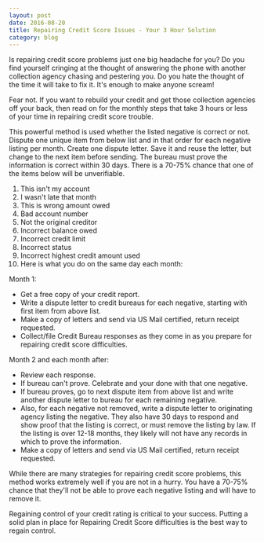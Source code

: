 ```yaml
---
layout: post
date: 2016-08-20
title: Repairing Credit Score Issues - Your 3 Hour Solution
category: blog
---
```


Is repairing credit score problems just one big headache for you? Do you find yourself cringing at the thought of answering the phone with another collection agency chasing and pestering you. Do you hate the thought of the time it will take to fix it. It's enough to make anyone scream!

Fear not. If you want to rebuild your credit and get those collection agencies off your back, then read on for the monthly steps that take 3 hours or less of your time in repairing credit score trouble.

This powerful method is used whether the listed negative is correct or not. Dispute one unique item from below list and in that order for each negative listing per month. Create one dispute letter. Save it and reuse the letter, but change to the next item before sending. The bureau must prove the information is correct within 30 days. There is a 70-75% chance that one of the items below will be unverifiable. 

1. This isn't my account
2. I wasn't late that month
3. This is wrong amount owed
4. Bad account number
5. Not the original creditor
6. Incorrect balance owed
7. Incorrect credit limit
8. Incorrect status
9. Incorrect highest credit amount used
10. Here is what you do on the same day each month:

Month 1: 

- Get a free copy of your credit report.
- Write a dispute letter to credit bureaus for each negative, starting with first item from above list.
- Make a copy of letters and send via US Mail certified, return receipt requested.
- Collect/file Credit Bureau responses as they come in as you prepare for repairing credit score difficulties.

Month 2 and each month after: 

- Review each response.
- If bureau can't prove. Celebrate and your done with that one negative.
- If bureau proves, go to next dispute item from above list and write another dispute letter to bureau for each remaining negative.
- Also, for each negative not removed, write a dispute letter to originating agency listing the negative. They also have 30 days to respond and show proof that the listing is correct, or must remove the listing by law. If the listing is over 12-18 months, they likely will not have any records in which to prove the information.
- Make a copy of letters and send via US Mail certified, return receipt requested.

While there are many strategies for repairing credit score problems, this method works extremely well if you are not in a hurry. You have a 70-75% chance that they'll not be able to prove each negative listing and will have to remove it.

Regaining control of your credit rating is critical to your success. Putting a solid plan in place for Repairing Credit Score difficulties is the best way to regain control.


